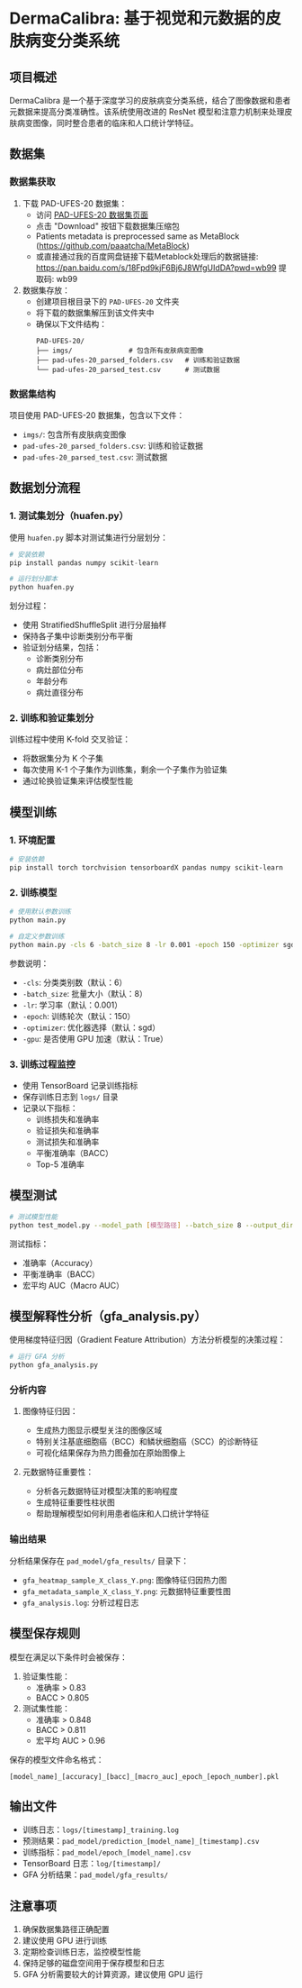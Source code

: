 # DermaCalibra: 基于视觉和元数据的皮肤病变分类系统

## 项目概述

DermaCalibra 是一个基于深度学习的皮肤病变分类系统，结合了图像数据和患者元数据来提高分类准确性。该系统使用改进的 ResNet 模型和注意力机制来处理皮肤病变图像，同时整合患者的临床和人口统计学特征。

## 数据集

### 数据集获取

1. 下载 PAD-UFES-20 数据集：
   - 访问 [PAD-UFES-20 数据集页面](https://data.mendeley.com/datasets/zr7vgbcyr2/1)
   - 点击 "Download" 按钮下载数据集压缩包
   - Patients metadata is preprocessed same as MetaBlock (https://github.com/paaatcha/MetaBlock)
   - 或直接通过我的百度网盘链接下载Metablock处理后的数据链接: https://pan.baidu.com/s/18Fpd9kjF6Bj6J8WfgUIdDA?pwd=wb99 提取码: wb99
2. 数据集存放：
   - 创建项目根目录下的 `PAD-UFES-20` 文件夹
   - 将下载的数据集解压到该文件夹中
   - 确保以下文件结构：
     ```
     PAD-UFES-20/
     ├── imgs/              # 包含所有皮肤病变图像
     ├── pad-ufes-20_parsed_folders.csv   # 训练和验证数据
     └── pad-ufes-20_parsed_test.csv      # 测试数据
     ```

### 数据集结构

项目使用 PAD-UFES-20 数据集，包含以下文件：
- `imgs/`: 包含所有皮肤病变图像
- `pad-ufes-20_parsed_folders.csv`: 训练和验证数据
- `pad-ufes-20_parsed_test.csv`: 测试数据

## 数据划分流程

### 1. 测试集划分（huafen.py）

使用 `huafen.py` 脚本对测试集进行分层划分：

```python
# 安装依赖
pip install pandas numpy scikit-learn

# 运行划分脚本
python huafen.py
```

划分过程：
- 使用 StratifiedShuffleSplit 进行分层抽样
- 保持各子集中诊断类别分布平衡
- 验证划分结果，包括：
  - 诊断类别分布
  - 病灶部位分布
  - 年龄分布
  - 病灶直径分布

### 2. 训练和验证集划分

训练过程中使用 K-fold 交叉验证：
- 将数据集分为 K 个子集
- 每次使用 K-1 个子集作为训练集，剩余一个子集作为验证集
- 通过轮换验证集来评估模型性能

## 模型训练

### 1. 环境配置

```bash
# 安装依赖
pip install torch torchvision tensorboardX pandas numpy scikit-learn
```

### 2. 训练模型

```bash
# 使用默认参数训练
python main.py

# 自定义参数训练
python main.py -cls 6 -batch_size 8 -lr 0.001 -epoch 150 -optimizer sgd -gpu True
```

参数说明：
- `-cls`: 分类类别数（默认：6）
- `-batch_size`: 批量大小（默认：8）
- `-lr`: 学习率（默认：0.001）
- `-epoch`: 训练轮次（默认：150）
- `-optimizer`: 优化器选择（默认：sgd）
- `-gpu`: 是否使用 GPU 加速（默认：True）

### 3. 训练过程监控

- 使用 TensorBoard 记录训练指标
- 保存训练日志到 `logs/` 目录
- 记录以下指标：
  - 训练损失和准确率
  - 验证损失和准确率
  - 测试损失和准确率
  - 平衡准确率（BACC）
  - Top-5 准确率

## 模型测试

```bash
# 测试模型性能
python test_model.py --model_path [模型路径] --batch_size 8 --output_dir [输出目录]
```

测试指标：
- 准确率（Accuracy）
- 平衡准确率（BACC）
- 宏平均 AUC（Macro AUC）

## 模型解释性分析（gfa_analysis.py）

使用梯度特征归因（Gradient Feature Attribution）方法分析模型的决策过程：

```bash
# 运行 GFA 分析
python gfa_analysis.py
```

### 分析内容

1. 图像特征归因：
   - 生成热力图显示模型关注的图像区域
   - 特别关注基底细胞癌（BCC）和鳞状细胞癌（SCC）的诊断特征
   - 可视化结果保存为热力图叠加在原始图像上

2. 元数据特征重要性：
   - 分析各元数据特征对模型决策的影响程度
   - 生成特征重要性柱状图
   - 帮助理解模型如何利用患者临床和人口统计学特征

### 输出结果

分析结果保存在 `pad_model/gfa_results/` 目录下：
- `gfa_heatmap_sample_X_class_Y.png`: 图像特征归因热力图
- `gfa_metadata_sample_X_class_Y.png`: 元数据特征重要性图
- `gfa_analysis.log`: 分析过程日志

## 模型保存规则

模型在满足以下条件时会被保存：
1. 验证集性能：
   - 准确率 > 0.83
   - BACC > 0.805
2. 测试集性能：
   - 准确率 > 0.848
   - BACC > 0.811
   - 宏平均 AUC > 0.96

保存的模型文件命名格式：
```
[model_name]_[accuracy]_[bacc]_[macro_auc]_epoch_[epoch_number].pkl
```

## 输出文件

- 训练日志：`logs/[timestamp]_training.log`
- 预测结果：`pad_model/prediction_[model_name]_[timestamp].csv`
- 训练指标：`pad_model/epoch_[model_name].csv`
- TensorBoard 日志：`log/[timestamp]/`
- GFA 分析结果：`pad_model/gfa_results/`

## 注意事项

1. 确保数据集路径正确配置
2. 建议使用 GPU 进行训练
3. 定期检查训练日志，监控模型性能
4. 保持足够的磁盘空间用于保存模型和日志
5. GFA 分析需要较大的计算资源，建议使用 GPU 运行








